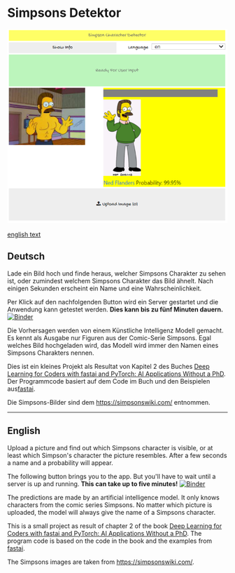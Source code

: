 # Simpsons Detektor
![Hello World](/images/sd_demo.png?raw=true "sample image")

[english text](#english)

## Deutsch
Lade ein Bild hoch und finde heraus, welcher Simpsons Charakter zu sehen ist, oder zumindest welchem Simpsons Charakter das Bild ähnelt. Nach einigen Sekunden erscheint ein Name und eine Wahrscheinlichkeit. 

Per Klick auf den nachfolgenden Button wird ein Server gestartet und die Anwendung kann getestet werden. **Dies kann bis zu fünf Minuten dauern.**
[![Binder](https://mybinder.org/badge_logo.svg)](https://mybinder.org/v2/gh/Jack-Byte/simpsons-classifier/master?urlpath=%2Fvoila%2Frender%2Ffastai-simpson-classifier.ipynb)

Die Vorhersagen werden von einem Künstliche Intelligenz Modell gemacht. Es kennt als Ausgabe nur Figuren aus der Comic-Serie Simpsons. Egal welches Bild hochgeladen wird, das Modell wird immer den Namen eines Simpsons Charakters nennen.

Dies ist ein kleines Projekt als Resultat von Kapitel 2 des Buches [Deep Learning for Coders with fastai and PyTorch: AI Applications Without a PhD](https://www.amazon.de/Deep-Learning-Coders-Fastai-Pytorch/dp/1492045527). Der Programmcode basiert auf dem Code im Buch und den Beispielen aus[fastai](http://docs.fast.ai/).

Die Simpsons-Bilder sind dem https://simpsonswiki.com/ entnommen.

---------------------------------------------
## English
Upload a picture and find out which Simpsons character is visible, or at least which Simpson's character the picture resembles. After a few seconds a name and a probability will appear.

The following button brings you to the app. But you'll have to wait until a server is up and running. **This can take up to five minutes!**
[![Binder](https://mybinder.org/badge_logo.svg)](https://mybinder.org/v2/gh/Jack-Byte/simpsons-classifier/master?urlpath=%2Fvoila%2Frender%2Ffastai-simpson-classifier.ipynb)

The predictions are made by an artificial intelligence model. It only knows characters from the comic series Simpsons. No matter which picture is uploaded, the model will always give the name of a Simpsons character.

This is a small project as result of chapter 2 of the book [Deep Learning for Coders with fastai and PyTorch: AI Applications Without a PhD](https://www.amazon.de/Deep-Learning-Coders-Fastai-Pytorch/dp/1492045527). The program code is based on the code in the book and the examples from [fastai](http://docs.fast.ai/).

The Simpsons images are taken from https://simpsonswiki.com/.
